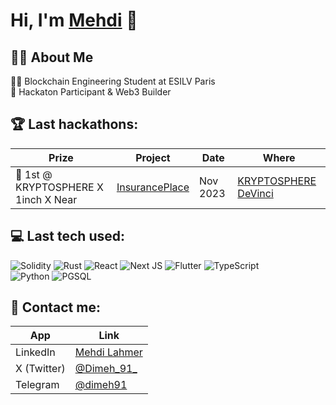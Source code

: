 <h1>Hi, I'm <a href="www.linkedin.com/in/mehdi-lahmer">Mehdi</a> 👋</h1>

<h2>👨‍💻 About Me</h2>
👨‍🎓 Blockchain Engineering Student at ESILV Paris <br>🥇 Hackaton Participant & Web3 Builder <br> 



<h2>🏆 Last hackathons:</h2>

| Prize | Project | Date | Where |
| --- | --- | --- | --- |
| 🥇 1st @ KRYPTOSPHERE X 1inch X Near | [InsurancePlace](https://github.com/Ewuly/InsurancePlace) | Nov 2023 | [KRYPTOSPHERE DeVinci](https://twitter.com/KRYPTOSPHERE) |

<h2> 💻 Last tech used:</h2>

![Solidity](https://img.shields.io/badge/Solidity-%23363636.svg?style=for-the-badge&logo=solidity&logoColor=white)
![Rust](https://img.shields.io/badge/Rust-000000?style=for-the-badge&logo=rust&logoColor=white)
![React](https://img.shields.io/badge/react-%2320232a.svg?style=for-the-badge&logo=react&logoColor=%2361DAFB)
![Next JS](https://img.shields.io/badge/Next-black?style=for-the-badge&logo=next.js&logoColor=white)
![Flutter](https://img.shields.io/badge/Flutter-02569B?style=for-the-badge&logo=flutter&logoColor=white)
![TypeScript](https://img.shields.io/badge/typescript-%23007ACC.svg?style=for-the-badge&logo=typescript&logoColor=white)  
![Python](https://img.shields.io/badge/python-3670A0?style=for-the-badge&logo=python&logoColor=ffdd54)
![PGSQL](https://img.shields.io/badge/PostgreSQL-316192?style=for-the-badge&logo=postgresql&logoColor=white)

<h2>🔗 Contact me:</h2>

| App | Link |
| --- | --- |
| LinkedIn | [Mehdi Lahmer](www.linkedin.com/in/mehdi-lahmer) |
| X (Twitter) | [@Dimeh_91_](https://x.com/Dimeh_91_) |
| Telegram | [@dimeh91](https://t.me/dimeh91) |
